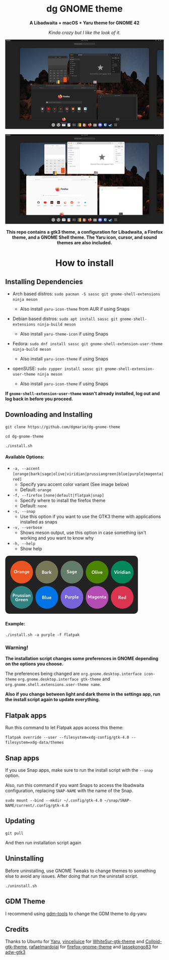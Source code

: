 <div align="center">

# dg GNOME theme
**A Libadwaita + macOS + Yaru theme for GNOME 42**

*Kinda crazy but I like the look of it.*

![Screenshot of the dark theme](images/dark.png)

![Screenshot of the light theme](images/light.png)

**This repo contains a gtk3 theme, a configuration for Libadwaita, a Firefox theme, and a GNOME Shell theme. The Yaru icon, cursor, and sound themes are also included.**
# How to install

</div>

## Installing Dependencies

- Arch based distros: `sudo pacman -S sassc git gnome-shell-extensions ninja meson`
	- Also install `yaru-icon-theme` from AUR if using Snaps

- Debian based distros: `sudo apt install sassc git gnome-shell-extensions ninja-build meson`
	- Also install `yaru-theme-icon` if using Snaps

- Fedora: `sudo dnf install sassc git gnome-shell-extension-user-theme ninja-build meson`
	- Also install `yaru-icon-theme` if using Snaps

- openSUSE: `sudo zypper install sassc git gnome-shell-extension-user-theme ninja meson`
	- Also install `yaru-icon-theme` if using Snaps

**If `gnome-shell-extension-user-theme` wasn't already installed, log out and log back in before you proceed.**

## Downloading and Installing

```
git clone https://github.com/dgmarie/dg-gnome-theme
```
```
cd dg-gnome-theme
```
```
./install.sh
```

#### Available Options:
- `-a, --accent` `[orange|bark|sage|olive|viridian|prussiangreen|blue|purple|magenta|red]`
	- Specify yaru accent color variant (See image below)
	- Default: `orange`
- `-f, --firefox` `[none|default|flatpak|snap]`
	- Specify where to install the firefox theme
	- Default: `none`
- `-s, --snap`
	- Use this option if you want to use the GTK3 theme with applications installed as snaps
- `-v, --verbose`
	- Shows meson output, use this option in case something isn't working and you want to know why
- `-h, --help`
	- Show help

![Accent Colors](images/accents.png)

#### Example:
```
./install.sh -a purple -f flatpak
```

### Warning!
**The installation script changes some preferences in GNOME depending on the options you choose.**

The preferences being changed are `org.gnome.desktop.interface icon-theme` `org.gnome.desktop.interface gtk-theme` and `org.gnome.shell.extensions.user-theme name`.

**Also if you change between light and dark theme in the settings app, run the install script again to update everything.**

## Flatpak apps
Run this command to let Flatpak apps access this theme:
```
flatpak override --user --filesystem=xdg-config/gtk-4.0 --filesystem=xdg-data/themes
```

## Snap apps
If you use Snap apps, make sure to run the install script with the `--snap` option.

Also, run this command if you want Snaps to access the libadwaita configuration, replacing `SNAP-NAME` with the name of the Snap.
```
sudo mount --bind --mkdir ~/.config/gtk-4.0 ~/snap/SNAP-NAME/current/.config/gtk-4.0
```

## Updating
```
git pull
```
And then run installation script again

## Uninstalling
Before uninstalling, use GNOME Tweaks to change themes to something else to avoid any issues. After doing that run the uninstall script.
```
./uninstall.sh
```

## GDM Theme
I recommend using [gdm-tools](https://github.com/realmazharhussain/gdm-tools) to change the GDM theme to dg-yaru

## Credits
Thanks to Ubuntu for [Yaru](https://github.com/ubuntu/yaru), [vinceliuice](https://github.com/vinceliuice) for [WhiteSur-gtk-theme](https://github.com/vinceliuice/WhiteSur-gtk-theme) and [Colloid-gtk-theme](https://github.com/vinceliuice/Colloid-gtk-theme), [rafaelmardojai](https://github.com/rafaelmardojai) for [firefox-gnome-theme](https://github.com/rafaelmardojai/firefox-gnome-theme) and [lassekongo83](https://github.com/lassekongo83) for [adw-gtk3](https://github.com/lassekongo83/adw-gtk3)
